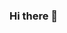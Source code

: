 ### Hi there 👋

<!--
**JonatasDuarte/JonatasDuarte** is a ✨ _special_ ✨ repository because its `README.md` (this file) appears on your GitHub profile.

I'm just trying something new, don't worry. 

- 🔭 I’m currently working on ...
- 🌱 I’m currently learning ...
- 👯 I’m looking to collaborate on ...
- 🤔 I’m looking for help with ...
- 💬 Ask me about ...
- 📫 How to reach me: ...
- 😄 Pronouns: ...
- ⚡ Fun fact: ...
-->
